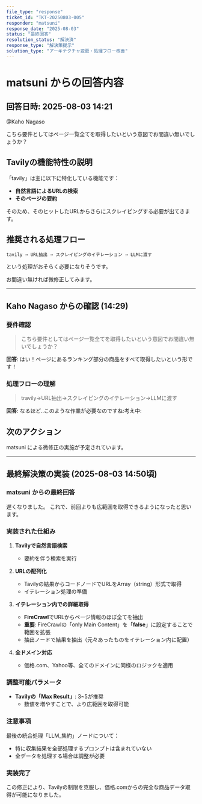 ```yaml
---
file_type: "response"
ticket_id: "TKT-20250803-005"
responder: "matsuni"
response_date: "2025-08-03"
status: "最終回答"
resolution_status: "解決済"
response_type: "解決策提示"
solution_type: "アーキテクチャ変更・処理フロー改善"
---
```


# matsuni からの回答内容

## 回答日時: 2025-08-03 14:21

@Kaho Nagaso

こちら要件としてはページ一覧全てを取得したいという意図でお間違い無いでしょうか？

## Tavilyの機能特性の説明

「tavily」は主に以下に特化している機能です：
- **自然言語によるURLの検索**
- **そのページの要約**

そのため、そのヒットしたURLからさらにスクレイピングする必要が出てきます。

## 推奨される処理フロー

```
tavily → URL抽出 → スクレイピングのイテレーション → LLMに渡す
```

という処理がおそらく必要になりそうです。

お間違い無ければ微修正してみます。

---

## Kaho Nagaso からの確認 (14:29)

### 要件確認
> こちら要件としてはページ一覧全てを取得したいという意図でお間違い無いでしょうか？

**回答**: はい！ページにあるランキング部分の商品をすべて取得したいという形です！

### 処理フローの理解
> travily→URL抽出→スクレイピングのイテレーション→LLMに渡す

**回答**: なるほど..このような作業が必要なのですね:考え中:

## 次のアクション

matsuni による微修正の実施が予定されています。

---

## 最終解決策の実装 (2025-08-03 14:50頃)

### matsuni からの最終回答

遅くなりました。
これで、前回よりも広範囲を取得できるようになったと思います。

### 実装された仕組み

1. **Tavilyで自然言語検索**
   - 要約を伴う検索を実行

2. **URLの配列化**
   - Tavilyの結果からコードノードでURLをArray（string）形式で取得
   - イテレーション処理の準備

3. **イテレーション内での詳細取得**
   - **FireCrawl**でURLからページ情報のほぼ全てを抽出
   - **重要**: FireCrawlの「only Main Content」を「**false**」に設定することで範囲を拡張
   - 抽出ノードで結果を抽出（元々あったものをイテレーション内に配置）

4. **全ドメイン対応**
   - 価格.com、Yahoo等、全てのドメインに同様のロジックを適用

### 調整可能パラメータ

- **Tavilyの「Max Result」**: 3~5が推奨
  - 数値を増やすことで、より広範囲を取得可能

### 注意事項

最後の統合処理「LLM_集約」ノードについて：
- 特に収集結果を全部処理するプロンプトは含まれていない
- 全データを処理する場合は調整が必要

### 実装完了

この修正により、Tavilyの制限を克服し、価格.comからの完全な商品データ取得が可能になりました。